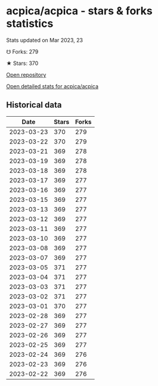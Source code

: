# acpica/acpica - stars & forks statistics

Stats updated on Mar 2023, 23

☋ Forks: 279

★ Stars: 370

[Open repository](https://github.com/acpica/acpica)

[Open detailed stats for acpica/acpica](https://reviewgithub.com/rep/acpica/acpica)

## Historical data
| Date | Stars | Forks |
|------|-------|-------|
| 2023-03-23 | 370 | 279 | 
| 2023-03-22 | 370 | 279 | 
| 2023-03-21 | 369 | 278 | 
| 2023-03-19 | 369 | 278 | 
| 2023-03-18 | 369 | 278 | 
| 2023-03-17 | 369 | 277 | 
| 2023-03-16 | 369 | 277 | 
| 2023-03-15 | 369 | 277 | 
| 2023-03-13 | 369 | 277 | 
| 2023-03-12 | 369 | 277 | 
| 2023-03-11 | 369 | 277 | 
| 2023-03-10 | 369 | 277 | 
| 2023-03-08 | 369 | 277 | 
| 2023-03-07 | 369 | 277 | 
| 2023-03-05 | 371 | 277 | 
| 2023-03-04 | 371 | 277 | 
| 2023-03-03 | 371 | 277 | 
| 2023-03-02 | 371 | 277 | 
| 2023-03-01 | 370 | 277 | 
| 2023-02-28 | 369 | 277 | 
| 2023-02-27 | 369 | 277 | 
| 2023-02-26 | 369 | 277 | 
| 2023-02-25 | 369 | 277 | 
| 2023-02-24 | 369 | 276 | 
| 2023-02-23 | 369 | 276 | 
| 2023-02-22 | 369 | 276 | 

